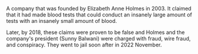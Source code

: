 A company that was founded by Elizabeth Anne Holmes in 2003. It claimed that it had made blood tests that could conduct an insanely large amount of tests with an insanely small amount of blood.

Later, by 2018, these claims were proven to be false and Holmes and the company's president (Sunny Balwani) were charged with fraud, wire fraud, and conspiracy. They went to jail soon after in 2022 November.
